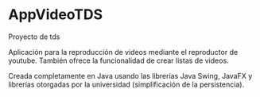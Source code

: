 # AppVideoTDS
Proyecto de tds

Aplicación para la reproducción de videos mediante el reproductor de youtube. 
También ofrece la funcionalidad de crear listas de videos.

Creada completamente en Java usando las librerías Java Swing, JavaFX y librerías otorgadas por la universidad (simplificación de la persistencia).

